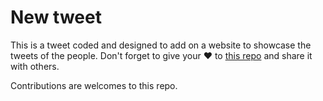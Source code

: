 # New tweet

This is a tweet coded and designed to add on a website to showcase the tweets of the people. Don't forget to give your ❤ to [this repo](https://github.com/mittalyashu/new-tweet) and share it with others.

Contributions are welcomes to this repo.
